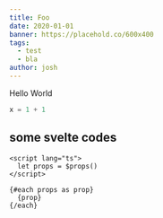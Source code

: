 ```yaml
---
title: Foo
date: 2020-01-01
banner: https://placehold.co/600x400
tags:
  - test
  - bla
author: josh
---
```


Hello World

```javascript
x = 1 + 1
```

## some svelte codes

```svelte
<script lang="ts">
  let props = $props()
</script>

{#each props as prop}
  {prop}
{/each}
```
